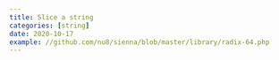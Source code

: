 ```yaml
---
title: Slice a string
categories: [string]
date: 2020-10-17
example: //github.com/nu8/sienna/blob/master/library/radix-64.php
---
```


